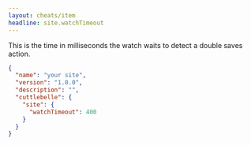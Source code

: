 ```yaml
---
layout: cheats/item
headline: site.watchTimeout
---
```


This is the time in milliseconds the watch waits to detect a double saves action.

```json
{
  "name": "your site",
  "version": "1.0.0",
  "description": "",
  "cuttlebelle": {
    "site": {
      "watchTimeout": 400
    }
  }
}
```
